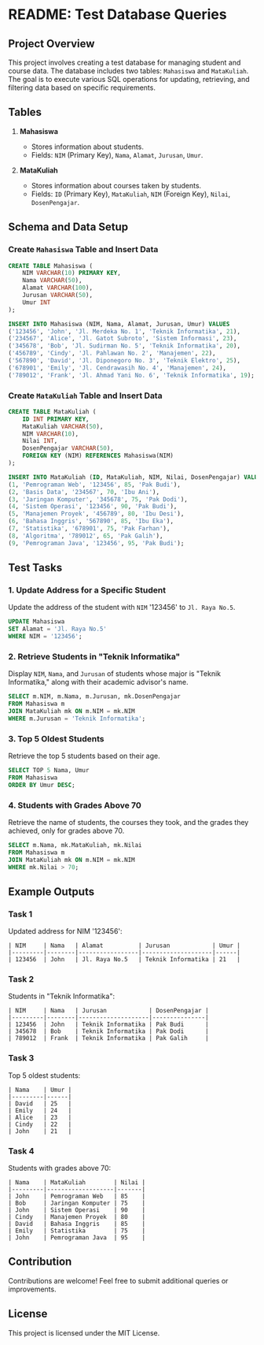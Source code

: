 # README: Test Database Queries

## Project Overview
This project involves creating a test database for managing student and course data. The database includes two tables: `Mahasiswa` and `MataKuliah`. The goal is to execute various SQL operations for updating, retrieving, and filtering data based on specific requirements.

## Tables
1. **Mahasiswa**
   - Stores information about students.
   - Fields: `NIM` (Primary Key), `Nama`, `Alamat`, `Jurusan`, `Umur`.

2. **MataKuliah**
   - Stores information about courses taken by students.
   - Fields: `ID` (Primary Key), `MataKuliah`, `NIM` (Foreign Key), `Nilai`, `DosenPengajar`.

## Schema and Data Setup

### Create `Mahasiswa` Table and Insert Data
```sql
CREATE TABLE Mahasiswa (
    NIM VARCHAR(10) PRIMARY KEY,
    Nama VARCHAR(50),
    Alamat VARCHAR(100),
    Jurusan VARCHAR(50),
    Umur INT
);

INSERT INTO Mahasiswa (NIM, Nama, Alamat, Jurusan, Umur) VALUES
('123456', 'John', 'Jl. Merdeka No. 1', 'Teknik Informatika', 21),
('234567', 'Alice', 'Jl. Gatot Subroto', 'Sistem Informasi', 23),
('345678', 'Bob', 'Jl. Sudirman No. 5', 'Teknik Informatika', 20),
('456789', 'Cindy', 'Jl. Pahlawan No. 2', 'Manajemen', 22),
('567890', 'David', 'Jl. Diponegoro No. 3', 'Teknik Elektro', 25),
('678901', 'Emily', 'Jl. Cendrawasih No. 4', 'Manajemen', 24),
('789012', 'Frank', 'Jl. Ahmad Yani No. 6', 'Teknik Informatika', 19);
```

### Create `MataKuliah` Table and Insert Data
```sql
CREATE TABLE MataKuliah (
    ID INT PRIMARY KEY,
    MataKuliah VARCHAR(50),
    NIM VARCHAR(10),
    Nilai INT,
    DosenPengajar VARCHAR(50),
    FOREIGN KEY (NIM) REFERENCES Mahasiswa(NIM)
);

INSERT INTO MataKuliah (ID, MataKuliah, NIM, Nilai, DosenPengajar) VALUES
(1, 'Pemrograman Web', '123456', 85, 'Pak Budi'),
(2, 'Basis Data', '234567', 70, 'Ibu Ani'),
(3, 'Jaringan Komputer', '345678', 75, 'Pak Dodi'),
(4, 'Sistem Operasi', '123456', 90, 'Pak Budi'),
(5, 'Manajemen Proyek', '456789', 80, 'Ibu Desi'),
(6, 'Bahasa Inggris', '567890', 85, 'Ibu Eka'),
(7, 'Statistika', '678901', 75, 'Pak Farhan'),
(8, 'Algoritma', '789012', 65, 'Pak Galih'),
(9, 'Pemrograman Java', '123456', 95, 'Pak Budi');
```

## Test Tasks

### 1. Update Address for a Specific Student
Update the address of the student with `NIM` '123456' to `Jl. Raya No.5`.
```sql
UPDATE Mahasiswa
SET Alamat = 'Jl. Raya No.5'
WHERE NIM = '123456';
```

### 2. Retrieve Students in "Teknik Informatika"
Display `NIM`, `Nama`, and `Jurusan` of students whose major is "Teknik Informatika," along with their academic advisor's name.
```sql
SELECT m.NIM, m.Nama, m.Jurusan, mk.DosenPengajar
FROM Mahasiswa m
JOIN MataKuliah mk ON m.NIM = mk.NIM
WHERE m.Jurusan = 'Teknik Informatika';
```

### 3. Top 5 Oldest Students
Retrieve the top 5 students based on their age.
```sql
SELECT TOP 5 Nama, Umur
FROM Mahasiswa
ORDER BY Umur DESC;
```

### 4. Students with Grades Above 70
Retrieve the name of students, the courses they took, and the grades they achieved, only for grades above 70.
```sql
SELECT m.Nama, mk.MataKuliah, mk.Nilai
FROM Mahasiswa m
JOIN MataKuliah mk ON m.NIM = mk.NIM
WHERE mk.Nilai > 70;
```

## Example Outputs

### Task 1
Updated address for NIM '123456':
```
| NIM     | Nama   | Alamat          | Jurusan            | Umur |
|---------|--------|-----------------|--------------------|------|
| 123456  | John   | Jl. Raya No.5   | Teknik Informatika | 21   |
```

### Task 2
Students in "Teknik Informatika":
```
| NIM     | Nama   | Jurusan            | DosenPengajar |
|---------|--------|--------------------|---------------|
| 123456  | John   | Teknik Informatika | Pak Budi      |
| 345678  | Bob    | Teknik Informatika | Pak Dodi      |
| 789012  | Frank  | Teknik Informatika | Pak Galih     |
```

### Task 3
Top 5 oldest students:
```
| Nama    | Umur |
|---------|------|
| David   | 25   |
| Emily   | 24   |
| Alice   | 23   |
| Cindy   | 22   |
| John    | 21   |
```

### Task 4
Students with grades above 70:
```
| Nama    | MataKuliah        | Nilai |
|---------|-------------------|-------|
| John    | Pemrograman Web   | 85    |
| Bob     | Jaringan Komputer | 75    |
| John    | Sistem Operasi    | 90    |
| Cindy   | Manajemen Proyek  | 80    |
| David   | Bahasa Inggris    | 85    |
| Emily   | Statistika        | 75    |
| John    | Pemrograman Java  | 95    |
```

## Contribution
Contributions are welcome! Feel free to submit additional queries or improvements.

## License
This project is licensed under the MIT License.

